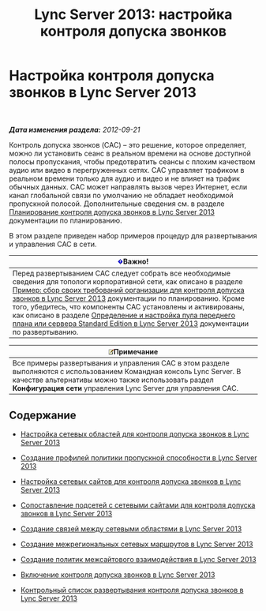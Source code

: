 ﻿---
title: 'Lync Server 2013: настройка контроля допуска звонков'
TOCTitle: Настройка контроля допуска звонков
ms:assetid: ce3e6e71-1e33-4cff-849a-c0468e61fef6
ms:mtpsurl: https://technet.microsoft.com/ru-ru/library/Gg398870(v=OCS.15)
ms:contentKeyID: 49311185
ms.date: 05/19/2016
mtps_version: v=OCS.15
ms.translationtype: HT
---

# Настройка контроля допуска звонков в Lync Server 2013

 

_**Дата изменения раздела:** 2012-09-21_

Контроль допуска звонков (CAC) – это решение, которое определяет, можно ли установить сеанс в реальном времени на основе доступной полосы пропускания, чтобы предотвратить сеансы с плохим качеством аудио или видео в перегруженных сетях. CAC управляет трафиком в реальном времени только для аудио и видео и не влияет на трафик обычных данных. CAC может направлять вызов через Интернет, если канал глобальной связи по умолчанию не обладает необходимой пропускной полосой. Дополнительные сведения см. в разделе [Планирование контроля допуска звонков в Lync Server 2013](lync-server-2013-planning-for-call-admission-control.md) документации по планированию.

В этом разделе приведен набор примеров процедур для развертывания и управления CAC в сети.

<table>
<thead>
<tr class="header">
<th><img src="images/JJ618369.important(OCS.15).gif" title="important" alt="important" />Важно!</th>
</tr>
</thead>
<tbody>
<tr class="odd">
<td>Перед развертыванием CAC следует собрать все необходимые сведения для топологи корпоративной сети, как описано в разделе <a href="lync-server-2013-example-of-gathering-your-requirements-for-call-admission-control.md">Пример: сбор своих требований организации для контроля допуска звонков в Lync Server 2013</a> документации по планированию. Кроме того, убедитесь, что компоненты CAC установлены и активированы, как описано в разделе <a href="lync-server-2013-define-and-configure-a-front-end-pool-or-standard-edition-server.md">Определение и настройка пула переднего плана или сервера Standard Edition в Lync Server 2013</a> документации по развертыванию.</td>
</tr>
</tbody>
</table>


<table>
<thead>
<tr class="header">
<th><img src="images/Gg398412.note(OCS.15).gif" title="note" alt="note" />Примечание</th>
</tr>
</thead>
<tbody>
<tr class="odd">
<td>Все примеры развертывания и управления CAC в этом разделе выполняются с использованием Командная консоль Lync Server. В качестве альтернативы можно также использовать раздел <strong>Конфигурация сети</strong> управления Lync Server для управления CAC.</td>
</tr>
</tbody>
</table>


## Содержание

  - [Настройка сетевых областей для контроля допуска звонков в Lync Server 2013](lync-server-2013-configure-network-regions-for-cac.md)

  - [Создание профилей политики пропускной способности в Lync Server 2013](lync-server-2013-create-bandwidth-policy-profiles.md)

  - [Настройка сетевых сайтов для контроля допуска звонков в Lync Server 2013](lync-server-2013-configure-network-sites-for-cac.md)

  - [Сопоставление подсетей с сетевыми сайтами для контроля допуска звонков в Lync Server 2013](lync-server-2013-associate-subnets-with-network-sites-for-cac.md)

  - [Создание связей между сетевыми областями в Lync Server 2013](lync-server-2013-create-network-region-links.md)

  - [Создание межрегиональных сетевых маршрутов в Lync Server 2013](lync-server-2013;-create-network-interregion-routes.md)

  - [Создание политик межсайтового взаимодействия в Lync Server 2013](lync-server-2013-create-network-intersite-policies.md)

  - [Включение контроля допуска звонков в Lync Server 2013](lync-server-2013-enable-call-admission-control.md)

  - [Контрольный список развертывания контроля допуска звонков в Lync Server 2013](lync-server-2013-call-admission-control-deployment-checklist.md)

